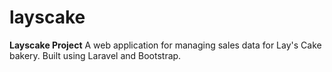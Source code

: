 # layscake
**Layscake Project**
A web application for managing sales data for Lay's Cake bakery. Built using Laravel and Bootstrap.
